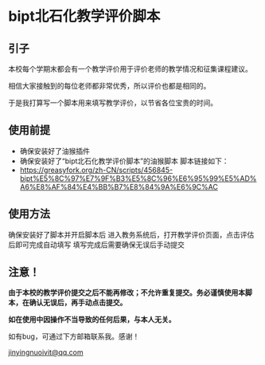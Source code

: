# bipt北石化教学评价脚本

## 引子

本校每个学期末都会有一个教学评价用于评价老师的教学情况和征集课程建议。

相信大家接触到的每位老师都非常优秀，所以评价也都是相同的。

于是我打算写一个脚本用来填写教学评价，以节省各位宝贵的时间。

## 使用前提

- 确保安装好了油猴插件
- 确保安装好了“bipt北石化教学评价脚本”的油猴脚本 脚本链接如下：
- https://greasyfork.org/zh-CN/scripts/456845-bipt%E5%8C%97%E7%9F%B3%E5%8C%96%E6%95%99%E5%AD%A6%E8%AF%84%E4%BB%B7%E8%84%9A%E6%9C%AC

## 使用方法

确保安装好了脚本并开启脚本后
进入教务系统后，打开教学评价页面，点击评估后即可完成自动填写
填写完成后需要确保无误后手动提交

## 注意！

**由于本校的教学评价提交之后不能再修改；不允许重复提交。务必谨慎使用本脚本，在确认无误后，再手动点击提交。**

**如在使用中因操作不当导致的任何后果，与本人无关。**

如有bug，可通过下方邮箱联系我。感谢！

jinyingnuoivit@qq.com
